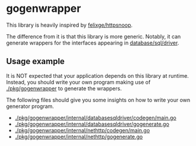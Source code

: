 # gogenwrapper

This library is heavily inspired by [felixge/httpsnoop](https://github.com/felixge/httpsnoop).

The difference from it is that this library is more generic.
Notably, it can generate wrappers for the interfaces appearing in [database/sql/driver](https://pkg.go.dev/database/sql/driver).

## Usage example

It is NOT expected that your application depends on this library at runtime.
Instead, you should write your own program making use of [./pkg/gogenwrapper](./pkg/gogenwrapper) to generate the wrappers.

The following files should give you some insights on how to write your own generator program.

- [./pkg/gogenwrapper/internal/databasesqldriver/codegen/main.go](./pkg/gogenwrapper/internal/databasesqldriver/codegen/main.go)
- [./pkg/gogenwrapper/internal/databasesqldriver/gogenerate.go](./pkg/gogenwrapper/internal/databasesqldriver/gogenerate.go)
- [./pkg/gogenwrapper/internal/nethttp/codegen/main.go](./pkg/gogenwrapper/internal/nethttp/codegen/main.go)
- [./pkg/gogenwrapper/internal/nethttp/gogenerate.go](./pkg/gogenwrapper/internal/nethttp/gogenerate.go)
